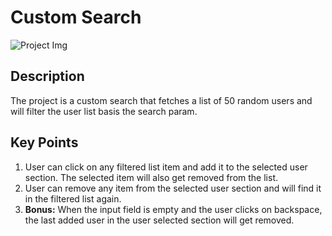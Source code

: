 # Custom Search

<img src="https://i.ibb.co/NYVQ0Rz/Screenshot-2024-01-16-at-11-43-36-PM.png" alt="Project Img" border="0">

## Description
The project is a custom search that fetches a list of 50 random users and will filter the user list basis the search param.  

## Key Points

1. User can click on any filtered list item and add it to the selected user section. The selected item will also get removed from the list. 
2. User can remove any item from the selected user section and will find it in the filtered list again.
3. <b>Bonus:</b> When the input field is empty and the user clicks on backspace, the last added user in the user selected section will get removed.

